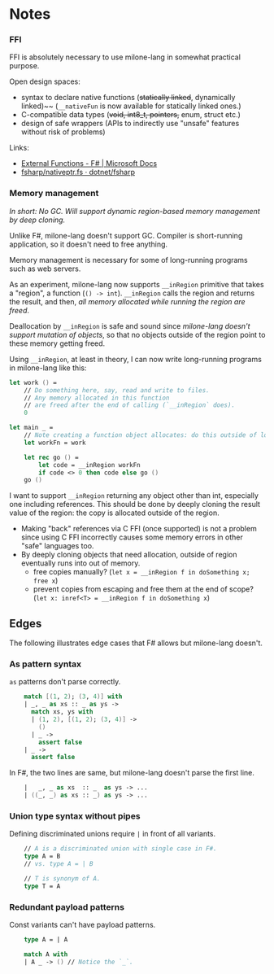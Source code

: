 # Notes

### FFI

FFI is absolutely necessary to use milone-lang in somewhat practical purpose.

Open design spaces:

- syntax to declare native functions (~~statically linked~~, dynamically linked)~~ (`__nativeFun` is now available for statically linked ones.)
- C-compatible data types (~~void, int8_t, pointers,~~ enum, struct etc.)
- design of safe wrappers (APIs to indirectly use "unsafe" features without risk of problems)

Links:

- [External Functions - F# | Microsoft Docs](https://docs.microsoft.com/en-us/dotnet/fsharp/language-reference/functions/external-functions)
- [fsharp/nativeptr.fs · dotnet/fsharp](https://github.com/dotnet/fsharp/blob/ec5bad3a391357e03ff2286a264f0e4faf7d840d/src/fsharp/FSharp.Core/nativeptr.fs)

### Memory management

*In short: No GC. Will support dynamic region-based memory management by deep cloning.*

Unlike F#, milone-lang doesn't support GC.
Compiler is short-running application, so it doesn't need to free anything.

Memory management is necessary for some of long-running programs such as web servers.

As an experiment, milone-lang now supports `__inRegion` primitive that takes a "region", a function (`() -> int`).
`__inRegion` calls the region and returns the result, and then, *all memory allocated while running the region are freed*.

Deallocation by `__inRegion` is safe and sound since *milone-lang doesn't support mutation of objects*,
so that no objects outside of the region point to these memory getting freed.

Using `__inRegion`, at least in theory, I can now write long-running programs in milone-lang like this:

```fs
let work () =
    // Do something here, say, read and write to files.
    // Any memory allocated in this function
    // are freed after the end of calling (`__inRegion` does).
    0

let main _ =
    // Note creating a function object allocates: do this outside of loop.
    let workFn = work

    let rec go () =
        let code = __inRegion workFn
        if code <> 0 then code else go ()
    go ()
```

I want to support `__inRegion` returning any object other than int, especially one including references.
This should be done by deeply cloning the result value of the region: the copy is allocated outside of the region.

- Making "back" references via C FFI (once supported) is not a problem since using C FFI incorrectly causes some memory errors in other "safe" languages too.
- By deeply cloning objects that need allocation, outside of region eventually runs into out of memory.
    - free copies manually? (`let x = __inRegion f in doSomething x; free x`)
    - prevent copies from escaping and free them at the end of scope? (`let x: inref<T> = __inRegion f in doSomething x`)

## Edges

The following illustrates edge cases that F# allows but milone-lang doesn't.

### As pattern syntax

`as` patterns don't parse correctly.

```fs
    match [(1, 2); (3, 4)] with
    | _, _ as xs :: _ as ys ->
      match xs, ys with
      | (1, 2), [(1, 2); (3, 4)] ->
        ()
      | _ ->
        assert false
    | _ ->
      assert false
```

In F#, the two lines are same, but milone-lang doesn't parse the first line.

```fsharp
    |   _, _ as xs  :: _  as ys -> ...
    | ((_, _) as xs :: _) as ys -> ...
```

### Union type syntax without pipes

Defining discriminated unions require `|` in front of all variants.

```fs
    // A is a discriminated union with single case in F#.
    type A = B
    // vs. type A = | B

    // T is synonym of A.
    type T = A
```

### Redundant payload patterns

Const variants can't have payload patterns.

```fs
    type A = | A

    match A with
    | A _ -> () // Notice the `_`.
```
